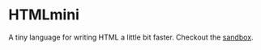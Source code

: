 # HTMLmini
A tiny language for writing HTML a little bit faster. Checkout the [sandbox](https://cdn.rawgit.com/balancededge/HTMLmini/master/index.html). 
